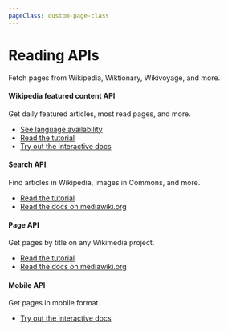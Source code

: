 ```yaml
---
pageClass: custom-page-class
---
```


# Reading APIs

Fetch pages from Wikipedia, Wiktionary, Wikivoyage, and more.

<div class="contentsection">

<div class="contentbox">
<h4>Wikipedia featured content API</h4>
<div>
<p>Get daily featured articles, most read pages, and more.</p>
<ul><li><a href="..." target="_blank" rel="noopener noreferrer">See language availability</a></li>
<li><a href="..." target="_blank" rel="noopener noreferrer">Read the tutorial</a></li>
<li><a href="..." target="_blank" rel="noopener noreferrer">Try out the interactive docs</a></li></ul>
</div></div>

<div class="contentbox">
<h4>Search API</h4>
<div>
<p>Find articles in Wikipedia, images in Commons, and more.</p>
<ul><li><a href="..." target="_blank" rel="noopener noreferrer">Read the tutorial</a></li>
<li><a href="..." target="_blank" rel="noopener noreferrer">Read the docs on mediawiki.org</a></li></ul>
</div></div>

<div class="contentbox">
<h4>Page API</h4>
<div>
<p>Get pages by title on any Wikimedia project.</p>
<ul><li><a href="..." target="_blank" rel="noopener noreferrer">Read the tutorial</a></li>
<li><a href="..." target="_blank" rel="noopener noreferrer">Read the docs on mediawiki.org</a></li></ul>
</div></div>

<div class="contentbox">
<h4>Mobile API</h4>
<div>
<p>Get pages in mobile format.</p>
<ul><li><a href="..." target="_blank" rel="noopener noreferrer">Try out the interactive docs</a></li></ul>
</div></div>

</div>
